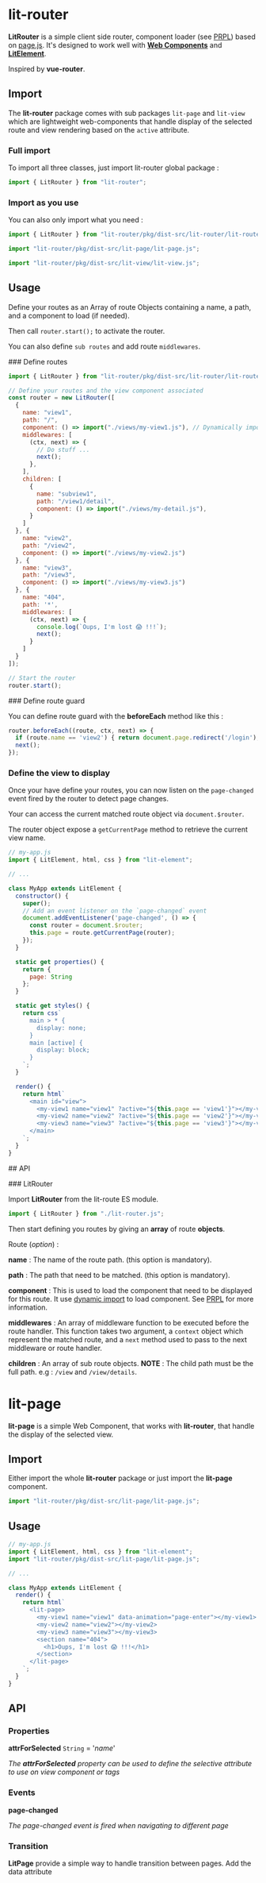 # lit-router


**LitRouter** is a simple client side router, component loader (see [PRPL](https://developers.google.com/web/fundamentals/performance/prpl-pattern/)) based on [page.js](https://github.com/visionmedia/page.js). It's designed to work well with [**Web Components**](https://developer.mozilla.org/en-US/docs/Web/Web_Components) and [**LitElement**](https://lit-element.polymer-project.org).

Inspired by **vue-router**.

## Import

The **lit-router** package comes with sub packages `lit-page` and `lit-view` which are lightweight web-components that handle display of the selected route and view rendering based on the `active` attribute.

### Full import

To import all three classes, just import  lit-router global package :

```javascript
import { LitRouter } from "lit-router";
```



### Import as you use

You can also only import what you need :

```javascript
import { LitRouter } from "lit-router/pkg/dist-src/lit-router/lit-router.js";
```

```javascript
import "lit-router/pkg/dist-src/lit-page/lit-page.js";
```

```javascript
import "lit-router/pkg/dist-src/lit-view/lit-view.js";
```



## Usage

Define your routes as an Array of route Objects containing a name, a path, and a component to load (if needed).

Then call `router.start();` to activate the router.

You can also define `sub routes` and add route `middlewares`.



### Define routes

```javascript
import { LitRouter } from "lit-router/pkg/dist-src/lit-router/lit-router.js";

// Define your routes and the view component associated
const router = new LitRouter([
  {
    name: "view1",
    path: "/",
    component: () => import("./views/my-view1.js"), // Dynamically import component
    middlewares: [
      (ctx, next) => {
        // Do stuff ...
        next();
      },
    ],
    children: [
      {
        name: "subview1",
        path: "/view1/detail",
        component: () => import("./views/my-detail.js"),
      }
    ]
  }, {
    name: "view2",
    path: "/view2",
    component: () => import("./views/my-view2.js")
  }, {
    name: "view3",
    path: "/view3",
    component: () => import("./views/my-view3.js")
  }, {
    name: "404",
    path: '*',
    middlewares: [
      (ctx, next) => {
        console.log(`Oups, I'm lost 😱 !!!`);
        next();
      }
    ]
  }
]);

// Start the router
router.start();
```



### Define route guard

You can define route guard with the **beforeEach** method like this :

```javascript
router.beforeEach((route, ctx, next) => {
  if (route.name == 'view2') { return document.page.redirect('/login'); }
  next();
});
```



### Define the view to display

Once your have define your routes, you can now listen on the `page-changed` event fired by the router to detect page changes.

Your can access the current matched route object via `document.$router`.

The router object expose a `getCurrentPage` method to retrieve the current view name. 

```javascript
// my-app.js
import { LitElement, html, css } from "lit-element";

// ...

class MyApp extends LitElement {
  constructor() {
    super();
    // Add an event listener on the `page-changed` event
    document.addEventListener('page-changed', () => {
      const router = document.$router;
      this.page = route.getCurrentPage(router);
    });
  }

  static get properties() {
    return {
      page: String
    };
  }

  static get styles() {
    return css`
      main > * {
        display: none;
      }
      main [active] {
        display: block;
      }
    `;
  } 

  render() {
  	return html`
      <main id="view">
        <my-view1 name="view1" ?active="${this.page == 'view1'}"></my-view1>
        <my-view2 name="view2" ?active="${this.page == 'view2'}"></my-view2>
        <my-view3 name="view3" ?active="${this.page == 'view3'}"></my-view3>
      </main>
	`;
  }
}
```



## API

### LitRouter

Import **LitRouter** from the lit-route ES module.

```javascript
import { LitRouter } from "./lit-router.js";
```

Then start defining you routes by giving an **array** of route **objects**.

Route (*option*) :

**name** : The name of the route path. (this option is mandatory).

**path** : The path that need to be matched. (this option is mandatory).

**component** : This is used to load the component that need to be displayed for this route. It use [dynamic import](https://developer.mozilla.org/en-US/docs/Web/JavaScript/Reference/Statements/import#Dynamic_Imports) to load component. See [PRPL](https://developers.google.com/web/fundamentals/performance/prpl-pattern/) for more information. 

**middlewares** : An array of middleware function to be executed before the route handler. This function takes two argument, a `context` object which represent the matched route, and a `next` method used to pass to the next middleware or route handler.

**children** : An array of sub route objects.
**NOTE**  : The child path must be the full path. e.g : `/view` and `/view/details`.



# lit-page

**lit-page** is a simple Web Component, that works with **lit-router**, that handle the display of the selected view.

## Import

Either import the whole **lit-router** package or just import the **lit-page** component.

```javascript
import "lit-router/pkg/dist-src/lit-page/lit-page.js";
```



## Usage

```javascript
// my-app.js
import { LitElement, html, css } from "lit-element";
import "lit-router/pkg/dist-src/lit-page/lit-page.js";

// ...

class MyApp extends LitElement {
  render() {
  	return html`
      <lit-page>
        <my-view1 name="view1" data-animation="page-enter"></my-view1>
        <my-view2 name="view2"></my-view2>
        <my-view3 name="view3"></my-view3>
        <section name="404">
          <h1>Oups, I'm lost 😱 !!!</h1>
        </section>
      </lit-page>
	`;
  }
}
```



## API

### Properties

**attrForSelected**		`String`	= 	'*name*'

*The **attrForSelected** property can be used to define the selective attribute to use on view component or tags* 

### Events

**page-changed**

*The page-changed event is fired when navigating to different page*

### Transition

**LitPage** provide a simple way to handle transition between pages. Add the data attribute 

